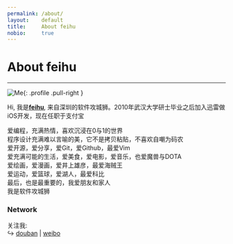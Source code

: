 ```yaml
---
permalink: /about/
layout:    default
title:     About feihu
nobio:     true
---
```


# About feihu
----------------

![Me](http://www.gravatar.com/avatar/9ffd3273e6f33aaf9cfb1bdccb8f3010?s=200){: .profile .pull-right }

Hi, 我是<a href="https://plus.google.com/110274901350159292510" rel="me">**feihu**</a>, 来自深圳的软件攻城狮。2010年武汉大学研士毕业之后加入迅雷做iOS开发，现在任职于支付宝

爱编程，充满热情，喜欢沉浸在0与1的世界<br>
程序设计充满难以言喻的美，它不是拷贝粘贴，不喜欢自嘲为码农<br>
爱开源，爱分享，爱Git，爱Github，最爱Vim<br>
爱充满可能的生活，爱美食，爱电影，爱音乐，也爱魔兽与DOTA<br>
爱绘画，爱漫画，爱井上雄彦，最爱海贼王<br>
爱运动，爱篮球，爱湖人，最爱科比<br>
最后，也是最重要的，我爱朋友和家人<br>
我是软件攻城狮<br>

### Network

关注我:  
↪ [douban](http://www.douban.com/people/47964840/) | [weibo](http://weibo.com/u/2778164211)
